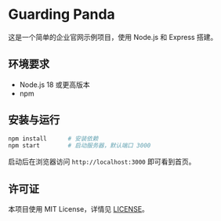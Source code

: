 # Guarding Panda

这是一个简单的企业官网示例项目，使用 Node.js 和 Express 搭建。

## 环境要求
- Node.js 18 或更高版本
- npm

## 安装与运行
```bash
npm install      # 安装依赖
npm start        # 启动服务器，默认端口 3000
```

启动后在浏览器访问 `http://localhost:3000` 即可看到首页。

## 许可证
本项目使用 MIT License，详情见 [LICENSE](LICENSE)。
